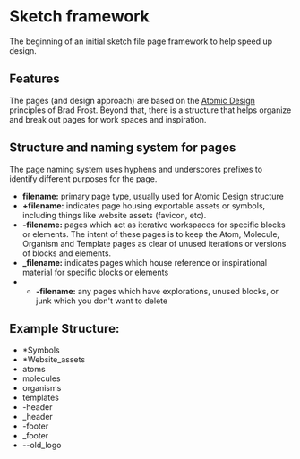 # Sketch framework
The beginning of an initial sketch file page framework to help speed up design.

## Features
The pages (and design approach) are based on the [Atomic Design](http://atomicdesign.bradfrost.com/) principles of Brad Frost. Beyond that, there is a structure that helps organize and break out pages for work spaces and inspiration.

## Structure and naming system for pages
The page naming system uses hyphens and underscores prefixes to identify different purposes for the page.

- **filename:** primary page type, usually used for Atomic Design structure  
- **+filename:** indicates page housing exportable assets or symbols, including things like website assets (favicon, etc). 
- **-filename:** pages which act as iterative workspaces for specific blocks or elements. The intent of these pages is to keep  the Atom, Molecule, Organism and Template pages as clear of unused iterations or versions of blocks and elements.   
- **_filename:** indicates pages which house reference or inspirational material for specific blocks or elements   
- - **-filename:** any pages which have explorations, unused blocks, or junk which you don't want to delete  

## Example Structure:
- *Symbols  
- *Website_assets  
- atoms  
- molecules  
- organisms  
- templates  
- -header  
- _header  
- -footer  
- _footer  
- --old_logo  